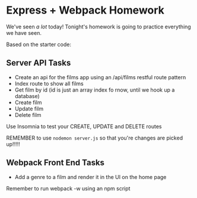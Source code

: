 # Express + Webpack Homework

We've seen _a lot_ today! Tonight's homework is going to practice everything we have seen.

Based on the starter code:

## Server API Tasks
- Create an api for the films app using an /api/films restful route pattern
- Index route to show all films
- Get film by id (id is just an array index fo rnow, until we hook up a database)
- Create film
- Update film
- Delete film

Use Insomnia to test your CREATE, UPDATE and DELETE routes

REMEMBER to use `nodemon server.js` so that you're changes are picked up!!!!!

## Webpack Front End Tasks
* Add a genre to a film and render it in the UI on the home page

Remember to run webpack -w using an npm script
